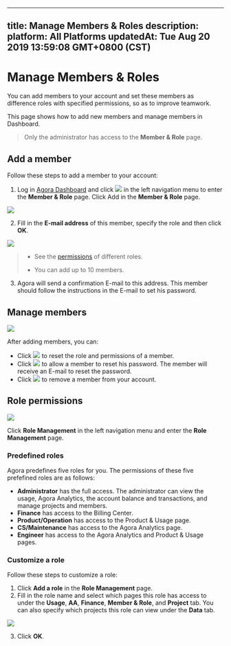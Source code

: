 
---
title: Manage Members & Roles
description: 
platform: All Platforms
updatedAt: Tue Aug 20 2019 13:59:08 GMT+0800 (CST)
---
# Manage Members & Roles
You can add members to your account and set these members as difference roles with specified permissions, so as to improve teamwork.

This page shows how to add new members and manage members in Dashboard.

> Only the administrator has access to the **Member & Role** page.

## Add a member

Follow these steps to add a member to your account:

1. Log in [Agora Dashboard](https://dashboard.agora.io/) and click ![](https://web-cdn.agora.io/docs-files/1551255228096) in the left navigation menu to enter the **Member & Role** page. Click Add in the **Member & Role** page.

![](https://web-cdn.agora.io/docs-files/1566285546411)

2. Fill in the **E-mail address** of this member, specify the role and then click **OK**. 

![](https://web-cdn.agora.io/docs-files/1566285558352)

> - See the [permissions](#permission) of different roles.
>
> - You can add up to 10 members.

3. Agora will send a confirmation E-mail to this address. This member should follow the instructions in the E-mail to set his password.

## Manage members

![](https://web-cdn.agora.io/docs-files/1566285611292)

After adding members, you can:

- Click ![](https://web-cdn.agora.io/docs-files/1551255422216) to reset the role and permissions of a member.
- Click ![](https://web-cdn.agora.io/docs-files/1551255494008) to allow a member to reset his password. The member will receive an E-mail to reset the password.
- Click ![](https://web-cdn.agora.io/docs-files/1551255516590) to remove a member from your account.

## <a name="permission"></a>Role permissions

![](https://web-cdn.agora.io/docs-files/1566285627111)

Click **Role Management** in the left navigation menu and enter the **Role Management** page.

### Predefined roles

Agora predefines five roles for you. The permissions of these five prefefined roles are as follows:

- **Administrator** has the full access. The administrator can view the usage, Agora Analytics, the account balance and transactions, and manage projects and members.
- **Finance** has access to the Billing Center.
- **Product/Operation** has access to the Product & Usage page.
- **CS/Maintenance** has access to the Agora Analytics page.
- **Engineer** has access to the Agora Analytics and Product & Usage pages.

### Customize a role

Follow these steps to customize a role:

1. Click **Add a role** in the **Role Management** page.
2. Fill in the role name and select which pages this role has access to under the **Usage**, **AA**, **Finance**, **Member & Role**, and **Project** tab. You can also specify which projects this role can view under the **Data** tab.

![](https://web-cdn.agora.io/docs-files/1566285659420)

3. Click **OK**.



